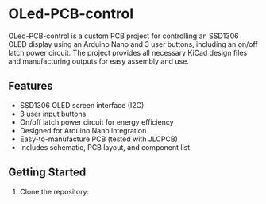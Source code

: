 # OLed-PCB-control

OLed-PCB-control is a custom PCB project for controlling an SSD1306 OLED display using an Arduino Nano and 3 user buttons, including an on/off latch power circuit. The project provides all necessary KiCad design files and manufacturing outputs for easy assembly and use.

## Features

- SSD1306 OLED screen interface (I2C)
- 3 user input buttons
- On/off latch power circuit for energy efficiency
- Designed for Arduino Nano integration
- Easy-to-manufacture PCB (tested with JLCPCB)
- Includes schematic, PCB layout, and component list

## Getting Started

1. Clone the repository:
